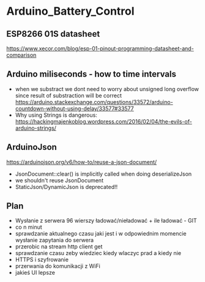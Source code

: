 # Arduino_Battery_Control

## ESP8266 01S datasheet
https://www.xecor.com/blog/esp-01-pinout-programming-datasheet-and-comparison

## Arduino miliseconds - how to time intervals
- when we substract we dont need to worry about unsigned long overflow since 
result of substraction will be correct
https://arduino.stackexchange.com/questions/33572/arduino-countdown-without-using-delay/33577#33577
- Why using Strings is dangerous:
https://hackingmajenkoblog.wordpress.com/2016/02/04/the-evils-of-arduino-strings/

## ArduinoJson
https://arduinojson.org/v6/how-to/reuse-a-json-document/
- JsonDocument::clear() is implicitly called when doing deserializeJson
- we shouldn't reuse JsonDocument
- StaticJson/DynamicJson is deprecated!!

## Plan
- Wysłanie z serwera 96 wierszy ładować/nieładować + ile ładować - GIT
- co n minut 
- sprawdzanie aktualnego czasu jaki jest i w odpowiednim momencie wysłanie 
zapytania do serwera
- przerobic na stream http client get
- sprawdzanie czasu zeby wiedziec kiedy wlaczyc prad a kiedy nie
- HTTPS i szyfrowanie 
- przerwania do komunikacji z WiFi
- jakieś UI lepsze